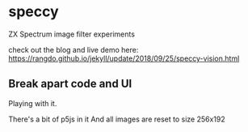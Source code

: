 # speccy
ZX Spectrum image filter experiments

check out the blog and live demo here: 
https://rangdo.github.io/jekyll/update/2018/09/25/speccy-vision.html


## Break apart code and UI

Playing with it.


There's a bit of p5js in it
And all images are reset to size 256x192



